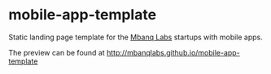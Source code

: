 # mobile-app-template
Static landing page template for the [Mbanq Labs](https://labs.mbanq.io)
startups with mobile apps.

The preview can be found at http://mbanqlabs.github.io/mobile-app-template
